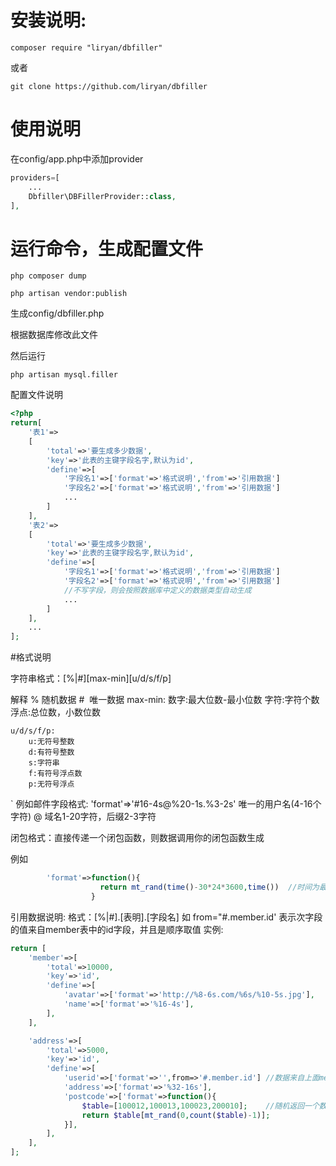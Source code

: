 安装说明:
=
`composer require "liryan/dbfiller"`

或者

`git clone https://github.com/liryan/dbfiller`

使用说明
=
在config/app.php中添加provider
```php
providers=[
    ...
    Dbfiller\DBFillerProvider::class,
],
```

运行命令，生成配置文件
=
`php composer dump`

`php artisan vendor:publish`

生成config/dbfiller.php

根据数据库修改此文件

然后运行

`php artisan mysql.filler`

配置文件说明
```php
<?php
return[
    '表1'=>
    [
        'total'=>'要生成多少数据',
        'key'=>'此表的主键字段名字,默认为id',
        'define'=>[
            '字段名1'=>['format'=>'格式说明','from'=>'引用数据']  
            '字段名2'=>['format'=>'格式说明','from'=>'引用数据']  
            ...
        ]
    ],
    '表2'=>
    [
        'total'=>'要生成多少数据',
        'key'=>'此表的主键字段名字,默认为id',
        'define'=>[
            '字段名1'=>['format'=>'格式说明','from'=>'引用数据']  
            '字段名2'=>['format'=>'格式说明','from'=>'引用数据']  
            //不写字段，则会按照数据库中定义的数据类型自动生成
            ...
        ]
    ],
    ...
];
```

#格式说明

字符串格式：[%|#][max-min][u/d/s/f/p]

解释
    %   随机数据  #  唯一数据
    max-min:
        数字:最大位数-最小位数
        字符:字符个数
        浮点:总位数，小数位数

    u/d/s/f/p:  
        u:无符号整数
        d:有符号整数
        s:字符串
        f:有符号浮点数
        p:无符号浮点
`
    例如邮件字段格式: 
        'format'=>'#16-4s@%20-1s.%3-2s'
        唯一的用户名(4-16个字符) @ 域名1-20字符，后缀2-3字符
        
闭包格式：直接传递一个闭包函数，则数据调用你的闭包函数生成

例如
```php
        'format'=>function(){
                    return mt_rand(time()-30*24*3600,time())  //时间为最近一年某一刻
                  }
```

引用数据说明:
格式：[%|#].[表明].[字段名]
如 from="#.member.id' 表示次字段的值来自member表中的id字段，并且是顺序取值
实例:

```php
return [
    'member'=>[
        'total'=>10000,
        'key'=>'id',
        'define'=>[
            'avatar'=>['format'=>'http://%8-6s.com/%6s/%10-5s.jpg'],
            'name'=>['format'=>'%16-4s'],
        ],
    ],

    'address'=>[
        'total'=>5000,
        'key'=>'id',
        'define'=>[
            'userid'=>['format'=>'',from=>'#.member.id'] //数据来自上面member表单字段,member一定要先生成
            'address'=>['format'=>'%32-16s'],
            'postcode'=>['format'=>function(){
                $table=[100012,100013,100023,200010];    //随机返回一个数据
                return $table[mt_rand(0,count($table)-1)];
            }],
        ],
    ],
];
```

